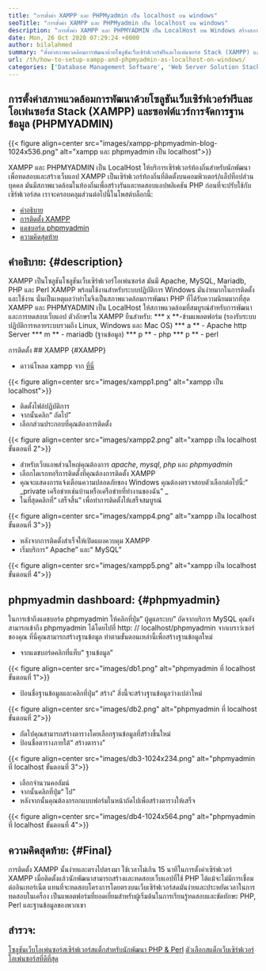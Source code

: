 ```yaml
---
title: "การตั้งค่า XAMPP และ PHPMyadmin เป็น localhost บน windows" 
seoTitle: "การตั้งค่า XAMPP และ PHPMyadmin เป็น localhost บน windows" 
description: "การตั้งค่า XAMPP และ PHPMYADMIN เป็น LocalHost บน Windows สร้างสภาพแวดล้อมการทดสอบท้องถิ่นฟรีและโอเพนซอร์ซเพื่อทดสอบและสร้างเว็บแอพ" 
date: Mon, 26 Oct 2020 07:29:24 +0000
author: bilalahmed
summary: "ตั้งค่าสภาพแวดล้อมการพัฒนาด้วยโซลูชันเว็บเซิร์ฟเวอร์ฟรีและโอเพ่นซอร์ส Stack (XAMPP) และซอฟต์แวร์การจัดการฐานข้อมูล (PHPMYADMIN)" 
url: /th/how-to-setup-xampp-and-phpmyadmin-as-localhost-on-windows/
categories: ['Database Management Software', 'Web Server Solution Stack']
---
```


## การตั้งค่าสภาพแวดล้อมการพัฒนาด้วยโซลูชันเว็บเซิร์ฟเวอร์ฟรีและโอเพ่นซอร์ส Stack (XAMPP) และซอฟต์แวร์การจัดการฐานข้อมูล (PHPMYADMIN)

{{< figure align=center src="images/xampp-phpmyadmin-blog-1024x536.png" alt="xampp และ phpmyadmin เป็น localhost">}}

XAMPP และ PHPMYADMIN เป็น LocalHost ให้บริการเซิร์ฟเวอร์ท้องถิ่นสำหรับนักพัฒนาเพื่อทดสอบและสร้างเว็บแอป XAMPP เป็นเซิร์ฟเวอร์ท้องถิ่นที่ติดตั้งบนคอมพิวเตอร์/แล็ปท็อปส่วนบุคคล มันมีสภาพแวดล้อมในท้องถิ่นเพื่อสร้างรันและทดสอบแอปพลิเคชัน PHP ก่อนที่จะปรับใช้กับเซิร์ฟเวอร์สด
เราจะครอบคลุมส่วนต่อไปนี้ในโพสต์บล็อกนี้:
  * [คำอธิบาย][1]
  * [การติดตั้ง XAMPP][2]
  * [แดชบอร์ด phpmyadmin][3]
  * [ความคิดสุดท้าย][4]

## คำอธิบาย: {#description}
XAMPP เป็นโซลูชันโซลูชันเว็บเซิร์ฟเวอร์โอเพ่นซอร์ส มันมี Apache, MySQL, Mariadb, PHP และ Perl XAMPP พร้อมใช้งานสำหรับระบบปฏิบัติการ Windows มันง่ายมากในการติดตั้งและใช้งาน นั่นเป็นเหตุผลว่าทำไมจึงเป็นสภาพแวดล้อมการพัฒนา PHP ที่ได้รับความนิยมมากที่สุด XAMPP และ PHPMYADMIN เป็น LocalHost ให้สภาพแวดล้อมที่สมบูรณ์สำหรับการพัฒนาและการทดสอบเว็บแอป
ตัวอักษรใน XAMPP ยืนสำหรับ:
  *** x **-ข้ามแพลตฟอร์ม (รองรับระบบปฏิบัติการหลายระบบรวมถึง Linux, Windows และ Mac OS)
  *** a ** - Apache http Server
  *** m ** - mariadb (ฐานข้อมูล)
  *** p ** - php
  *** p ** - perl

การติดตั้ง ## XAMPP {#XAMPP}
  * ดาวน์โหลด xampp จาก [ที่นี่][5]

{{< figure align=center src="images/xampp1.png" alt="xampp เป็น localhost">}}

  * ติดตั้งไฟล์ปฏิบัติการ
  * จากนั้นคลิก“ ถัดไป”
  * เลือกส่วนประกอบที่คุณต้องการติดตั้ง

{{< figure align=center src="images/xampp2.png" alt="xampp เป็น localhost ขั้นตอนที่ 2">}}

  * สำหรับเว็บแอพส่วนใหญ่คุณต้องการ _apache_, _mysql_, _php_ และ _phpmyadmin_
  * เลือกไดเรกทอรีการติดตั้งที่คุณต้องการติดตั้ง XAMPP
  * คุณจะแสดงการแจ้งเตือนความปลอดภัยของ Windows คุณต้องตรวจสอบตัวเลือกต่อไปนี้:“ _private เครือข่ายเช่นบ้านหรือเครือข่ายที่ทำงานของฉัน” _
  * ในที่สุดคลิกที่“ เสร็จสิ้น” เพื่อทำการติดตั้งให้เสร็จสมบูรณ์

{{< figure align=center src="images/xampp4.png" alt="xampp เป็น localhost ขั้นตอนที่ 3">}}

  * หลังจากการติดตั้งสำเร็จให้เปิดแผงควบคุม XAMPP
  * เริ่มบริการ“ Apache” และ“ MySQL”

{{< figure align=center src="images/xampp5.png" alt="xampp เป็น localhost ขั้นตอนที่ 4">}}


## phpmyadmin dashboard: {#phpmyadmin}
ในการเข้าถึงแดชบอร์ด phpmyadmin ให้คลิกที่ปุ่ม“ ผู้ดูแลระบบ” ถัดจากบริการ MySQL คุณยังสามารถเข้าถึง phpmyadmin ได้โดยไปที่ http: // localhost/phpmyadmin จากเบราว์เซอร์ของคุณ ที่นี่คุณสามารถสร้างฐานข้อมูล ทำตามขั้นตอนเหล่านี้เพื่อสร้างฐานข้อมูลใหม่
  * จากแดชบอร์ดคลิกที่แท็บ“ ฐานข้อมูล”

{{< figure align=center src="images/db1.png" alt="phpmyadmin ที่ localhost ขั้นตอนที่ 1">}}

  * ป้อนชื่อฐานข้อมูลและคลิกที่ปุ่ม“ สร้าง” สิ่งนี้จะสร้างฐานข้อมูลว่างเปล่าใหม่

{{< figure align=center src="images/db2.png" alt="phpmyadmin ที่ localhost ขั้นตอนที่ 2">}}

  * ถัดไปคุณสามารถสร้างตารางโดยเลือกฐานข้อมูลที่สร้างขึ้นใหม่
  * ป้อนชื่อตารางภายใต้“ สร้างตาราง”

{{< figure align=center src="images/db3-1024x234.png" alt="phpmyadmin ที่ localhost ขั้นตอนที่ 3">}}

  * เลือกจำนวนคอลัมน์
  * จากนั้นคลิกที่ปุ่ม“ ไป”
  * หลังจากนั้นคุณต้องกรอกแบบฟอร์มในหน้าถัดไปเพื่อสร้างตารางให้เสร็จ

{{< figure align=center src="images/db4-1024x564.png" alt="phpmyadmin ที่ localhost ขั้นตอนที่ 4">}}


## ความคิดสุดท้าย: {#Final}
การติดตั้ง XAMPP นั้นง่ายและตรงไปตรงมา ใช้เวลาไม่เกิน 15 นาทีในการตั้งค่าเซิร์ฟเวอร์ XAMPP เมื่อติดตั้งแล้วนักพัฒนาสามารถสร้างและทดสอบเว็บแอปที่ใช้ PHP ได้แม้จะไม่มีการเชื่อมต่ออินเทอร์เน็ต แทนที่จะทดสอบโครงการโดยตรงบนเว็บเซิร์ฟเวอร์สดมันง่ายและประหยัดเวลาในการทดสอบในเครื่อง เป็นแพลตฟอร์มที่ยอดเยี่ยมสำหรับผู้เริ่มต้นในการเรียนรู้ทดสอบและขัดทักษะ PHP, Perl และฐานข้อมูลของพวกเขา

## สำรวจ:
[โซลูชันเว็บโอเพ่นซอร์สเซิร์ฟเวอร์สแต็กสำหรับนักพัฒนา PHP & Perl][6]
[ตัวเลือกสแต็กเว็บเซิร์ฟเวอร์โอเพ่นซอร์สที่ดีที่สุด][7]

  
[1]: #description
[2]: #xampp
[3]: #phpmyadmin
[4]: #final
[5]: https://www.apachefriends.org/de/download.html
[6]: https://products.containerize.com/solution-stack/xampp
[7]: https://products.containerize.com/solution-stack/
